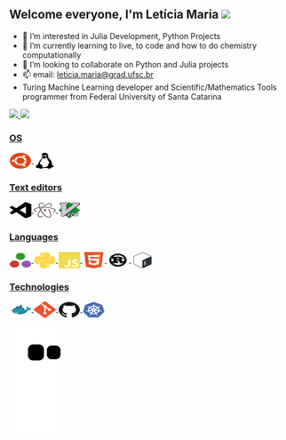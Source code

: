 ## Welcome everyone, I'm Letícia Maria <img src="https://media.giphy.com/media/hvRJCLFzcasrR4ia7z/giphy.gif" width="40px">

- 👀 I’m interested in Julia Development, Python Projects
- 🌱 I’m currently learning to live, to code and how to do chemistry computationally
- 💞️ I’m looking to collaborate on Python and Julia projects
- 📫 email: leticia.maria@grad.ufsc.br
- Turing Machine Learning developer and Scientific/Mathematics Tools programmer from Federal University of Santa Catarina
<!-- TODO: Add last video link -->
 <div>
  <a href="https://github.com/Leticia-maria">
  <img height="180em" src="https://github-readme-stats.vercel.app/api?username=Leticia-maria&show_icons=true&theme=aura&include_all_commits=true&count_private=true"/>
  <img height="180em" src="https://github-readme-stats.vercel.app/api/top-langs/?username=Leticia-maria&layout=compact&langs_count=7&theme=aura"/>
   
   </div>

<!-- TODO: Make technologies links takes you to repositories -->
 <h3>OS </h3>
 <div style="display: inline_block">
  <img align="center" alt="Lari-Ubuntu" height="30" width="40" src="https://raw.githubusercontent.com/devicons/devicon/master/icons/ubuntu/ubuntu-plain.svg"/>
  <img align="center" alt="Lari-Linux" height="30" width="40" src="https://raw.githubusercontent.com/devicons/devicon/master/icons/linux/linux-plain.svg"/>

</div>
   
</div>

   </div>

<!-- TODO: Make technologies links takes you to repositories -->
 <h3>Text editors </h3>
 <div style="display: inline_block">
  <img align="center" alt="Lari-VSCode" height="30" width="40" src="https://raw.githubusercontent.com/devicons/devicon/master/icons/vscode/vscode-plain.svg"/>
  <img align="center" alt="Lari-Atom" height="30" width="40" src="https://raw.githubusercontent.com/devicons/devicon/master/icons/atom/atom-original.svg"/>
 <img align="center" alt="Lari-Vim" height="30" width="40" src="https://raw.githubusercontent.com/devicons/devicon/master/icons/vim/vim-original.svg"/>
</div>
   
</div>

<!-- TODO: Make technologies links takes you to repositories -->
 <h3>Languages </h3>
 <div style="display: inline_block">
  <img align="center" alt="Lari-Julia" height="30" width="40" src="https://raw.githubusercontent.com/devicons/devicon/master/icons/julia/julia-original.svg"/>
  <img align="center" alt="Lari-Python" height="30" width="40" src="https://raw.githubusercontent.com/devicons/devicon/master/icons/python/python-plain.svg"/>
  <img align="center" alt="Lari-Js" height="30" width="40" src="https://raw.githubusercontent.com/devicons/devicon/master/icons/javascript/javascript-plain.svg"/>
  <img align="center" alt="Lari-HTML" height="30" width="40" src="https://raw.githubusercontent.com/devicons/devicon/master/icons/html5/html5-original.svg"/>
  <img align="center" alt="Lari-Rust" height="30" width="40" src="https://raw.githubusercontent.com/devicons/devicon/master/icons/rust/rust-plain.svg"/>
  <img align="center" alt="Lari-Bash" height="30" width="40" src="https://raw.githubusercontent.com/devicons/devicon/master/icons/bash/bash-original.svg"/>
</div>

</div>

<!-- TODO: Make technologies links takes you to repositories -->
 <h3>Technologies </h3>
 <div style="display: inline_block">
   <img align="center" alt="Lari-Docker" height="30" width="40" src="https://raw.githubusercontent.com/devicons/devicon/master/icons/docker/docker-original.svg"/>
 <img align="center" alt="Lari-git" height="30" width="40" src="https://raw.githubusercontent.com/devicons/devicon/master/icons/git/git-plain.svg"/>
   <img align="center" alt="Lari-github" height="30" width="40" src="https://raw.githubusercontent.com/devicons/devicon/master/icons/github/github-original.svg"/>
    <img align="center" alt="Lari-Kubernetes" height="30" width="40" src="https://raw.githubusercontent.com/devicons/devicon/master/icons/kubernetes/kubernetes-plain.svg"/>

</div>


![Leticia-maria gif](https://github.com/Leticia-maria/Leticia-maria/blob/output/github-contribution-grid-snake.svg)


<!---
Leticia-maria/Leticia-maria is a ✨ special ✨ repository because its `README.md` (this file) appears on your GitHub profile.
You can click the Preview link to take a look at your changes.
--->
